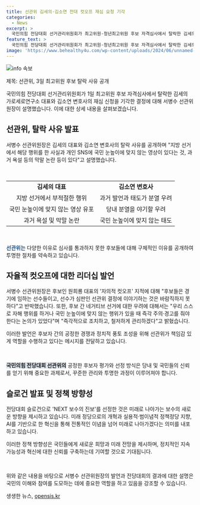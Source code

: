 ```yaml
---
title: 선관위 김세의·김소연 전대 컷오프 재심 요청 기각
categories:
  - News
excerpt: >
  국민의힘 전당대회 선거관리위원회가 최고위원·청년최고위원 후보 자격심사에서 탈락한 김세의 가로세로연구소 대표와 김소연 변호사의 재심 신청을 기각하고, 선관위의 NEXT 보수의 진보 슬로건이 선정됐다. 서병수 선관위원장은 후보 원희룡 대표 후보의 ‘자의적 컷오프’ 지적에 대해 반박하며, 후보 간 네거티브 선거에 즉각적으로 조치하고 경고할 것을 약속했다.
feature_text: >
  국민의힘 전당대회 선거관리위원회가 최고위원·청년최고위원 후보 자격심사에서 탈락한 김세의 가로세로연구소 대표와 김소연 변호사의 재심 신청을 기각하고, 선관위의 NEXT 보수의 진보 슬로건이 선정됐다. 서병수 선관위원장은 후보 원희룡 대표 후보의 ‘자의적 컷오프’ 지적에 대해 반박하며, 후보 간 네거티브 선거에 즉각적으로 조치하고 경고할 것을 약속했다.
image: 'https://www.behealthy4u.com/wp-content/uploads/2024/06/unnamed-file.png'
---
```


<p><img src="https://www.behealthy4u.com/wp-content/uploads/2024/06/unnamed-file.png" alt="info 속보" /></p>

<p>제목: 선관위, 3일 최고위원 후보 탈락 사유 공개</p>

<p>국민의힘 전당대회 선거관리위원회가 1일 최고위원 후보 자격심사에서 탈락한 김세의 가로세로연구소 대표와 김소연 변호사의 재심 신청을 기각한 결정에 대해 서병수 선관위원장이 설명했습니다. 이에 대한 상세 내용을 살펴보겠습니다.</p>

<h2 data-ke-size="size26">선관위, 탈락 사유 발표</h2>

<p>서병수 선관위원장은 김세의 대표와 김소연 변호사의 탈락 사유를 공개하며 "지방 선거에서 해당 행위를 한 사실과 개인 SNS에 국민 눈높이에 맞지 않는 영상이 있다는 것, 과거 욕설 등의 막말 논란 등이 있다"고 설명했습니다.</p>

<p data-ke-size="size16">&nbsp;</p>

<table>
    <tr>
        <td style="text-align: center; height: 17px;"><b>김세의 대표</b></td>
        <td style="text-align: center; height: 17px;"><b>김소연 변호사</b></td>
    </tr>
    <tr>
        <td style="text-align: center;">지방 선거에서 부적절한 행위</td>
        <td style="text-align: center;">과거 발언과 태도가 분열 우려</td>
    </tr>
    <tr>
        <td style="text-align: center;">국민 눈높이에 맞지 않는 영상 유포</td>
        <td style="text-align: center;">당내 분열을 야기할 우려</td>
    </tr>
    <tr>
        <td style="text-align: center;">과거 욕설 및 막말 논란</td>
        <td style="text-align: center;">국민 눈높이에 맞지 않는 태도</td>
    </tr>
</table>

<p data-ke-size="size16">&nbsp;</p>

<p><b><span style="color: #1a5490;">선관위는</span></b> 다양한 이유로 심사를 통과하지 못한 후보들에 대해 구체적인 이유를 공개하여 투명한 절차를 약속하고 있습니다.</p>

<h2 data-ke-size="size26">자율적 컷오프에 대한 리더십 발언</h2>

<p>서병수 선관위원장은 후보인 원희룡 대표의 '자의적 컷오프' 지적에 대해 "후보들은 경기에 임하는 선수들이고, 선수가 심판인 선관위 결정에 이야기하는 것은 바람직하지 못하다"고 반박했습니다. 또한, 후보 간 네거티브 선거에 대한 우려에 대해서는 "우리 스스로 자해 행위를 하거나 국민 눈높이에 맞지 않는 행위가 있을 때 즉각 주의·경고를 줘야 한다는 논의가 있었다"며 "즉각적으로 조치하고, 철저하게 관리하겠다"고 밝혔습니다.</p>

<p>이러한 발언은 후보자 간의 공정한 경쟁과 정치적 풍토 조성을 위해 선관위가 책임감 있게 역할을 수행하고 있다는 메시지를 전달하고 있습니다.</p>

<p data-ke-size="size16">&nbsp;</p>

<p><b><span style="background-color: #21538527;">국민의힘 전당대회 선관위의</span></b> 공정한 후보자 평가와 선정 방식은 당내 및 국민들의 신뢰를 얻기 위해 중요한 과제로서, 꾸준한 관리와 투명한 과정이 이루어져야 합니다.</p>

<h2 data-ke-size="size26">슬로건 발표 및 정책 방향성</h2>

<p>전당대회 슬로건으로 'NEXT 보수의 진보'를 선정한 것은 미래로 나아가는 보수의 새로운 방향을 제시하고 있습니다. 미래 정당으로의 개혁과 실용적·범이념적 정책정당 지향, AI를 기반으로 한 혁신을 통해 전통적인 이념을 넘어 미래로 나아가겠다는 의미를 내포하고 있습니다.</p>

<p>이러한 정책 방향성은 국민들에게 새로운 희망과 미래 전망을 제시하며, 정치적인 지속가능성과 혁신에 대한 신뢰를 구축하는데 기여할 것으로 기대됩니다.</p>

<p data-ke-size="size16">&nbsp;</p>

<p>위와 같은 내용을 바탕으로 서병수 선관위원장의 발언과 전당대회의 결과에 대한 설명은 국민의 이해와 참여를 도모하는 데에 중요한 역할을 하고 있음을 강조할 수 있습니다.</p>
생생한 뉴스, <a href="https://opensis.kr" rel="dofollow">opensis.kr</a>


